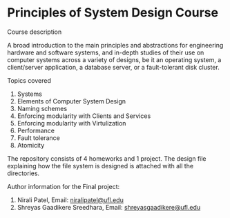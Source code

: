 # Principles of System Design Course 

Course description

A broad introduction to the main principles and abstractions for engineering hardware and software systems, and in-depth studies of their use on computer systems across a variety of designs, be it an operating system, a client/server application, a database server, or a fault-tolerant disk cluster.

Topics covered

1. Systems
2. Elements of Computer System Design
3. Naming schemes
4. Enforcing modularity with Clients and Services
5. Enforcing modularity with Virtulization
6. Performance
7. Fault tolerance
8. Atomicity

The repository consists of 4 homeworks and 1 project. The design file explaining how the file system is designed is attached with all the directories.

Author information for the Final project:

1. Nirali Patel, Email: niralipatel@ufl.edu
2. Shreyas Gaadikere Sreedhara, Email: shreyasgaadikere@ufl.edu

